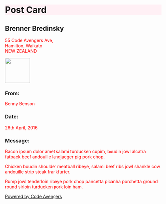 <!doctype html>
<html>
<title>Postcard</title>

<link rel="stylesheet" href="/css/postcard.css">
<head>
<style>
p {
  color: red;
}
h1{
  background-color: lavenderBlush;
  
}
</style>
</head>
<body>
<h1>Post Card</h1>

<section>
<h2>Brenner Bredinsky</h2>
<p>55 Code Avengers Ave,
<br>Hamilton, Waikato
<br>NEW ZEALAND
</section>

<section>
<img width="80px" src="/images/postcard/stamp6.png">
<h3>From:</h3>
<p>Benny Benson
<h3>Date:</h3>
<p>26th April, 2016
<h3>Message:</h3>
<p>Bacon ipsum dolor amet salami turducken cupim, boudin jowl alcatra fatback beef andouille landjaeger pig pork chop.
<p>Chicken boudin shoulder meatball ribeye, salami beef ribs jowl shankle cow andouille strip steak frankfurter.
<p>Rump jowl tenderloin ribeye pork chop pancetta picanha porchetta ground round sirloin turducken pork loin ham.
</section>

<a href="/">Powered by Code Avengers</a>
</body>
</html>

